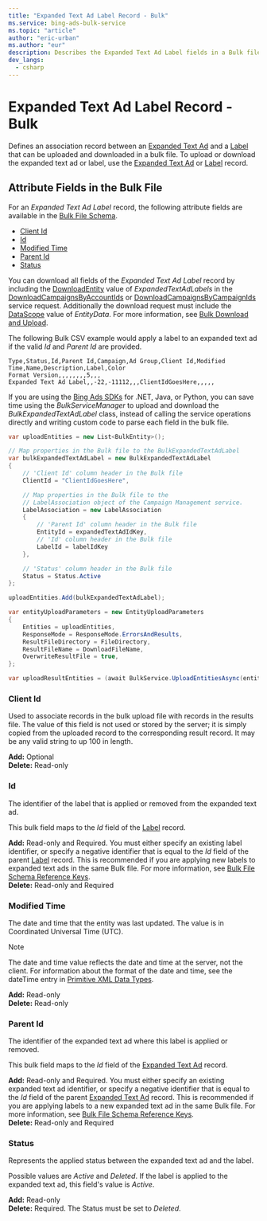```yaml
---
title: "Expanded Text Ad Label Record - Bulk"
ms.service: bing-ads-bulk-service
ms.topic: "article"
author: "eric-urban"
ms.author: "eur"
description: Describes the Expanded Text Ad Label fields in a Bulk file.
dev_langs:
  - csharp
---
```

# Expanded Text Ad Label Record - Bulk
Defines an association record between an [Expanded Text Ad](../bulk-service/expanded-text-ad.md) and a [Label](../bulk-service/label.md) that can be uploaded and downloaded in a bulk file. To upload or download the expanded text ad or label, use the [Expanded Text Ad](../bulk-service/expanded-text-ad.md) or [Label](../bulk-service/label.md) record.

## <a name="entitydata"></a>Attribute Fields in the Bulk File
For an *Expanded Text Ad Label* record, the following attribute fields are available in the [Bulk File Schema](../bulk-service/bulk-file-schema.md). 

- [Client Id](#clientid)
- [Id](#id)
- [Modified Time](#modifiedtime)
- [Parent Id](#parentid)
- [Status](#status)

You can download all fields of the *Expanded Text Ad Label* record by including the [DownloadEntity](../bulk-service/downloadentity.md) value of *ExpandedTextAdLabels* in the [DownloadCampaignsByAccountIds](../bulk-service/downloadcampaignsbyaccountids.md) or [DownloadCampaignsByCampaignIds](../bulk-service/downloadcampaignsbycampaignids.md) service request. Additionally the download request must include the [DataScope](../bulk-service/datascope.md) value of *EntityData*. For more information, see [Bulk Download and Upload](../guides/bulk-download-upload.md).

The following Bulk CSV example would apply a label to an expanded text ad if the valid *Id* and *Parent Id* are provided. 

```csv
Type,Status,Id,Parent Id,Campaign,Ad Group,Client Id,Modified Time,Name,Description,Label,Color
Format Version,,,,,,,,5,,,
Expanded Text Ad Label,,-22,-11112,,,ClientIdGoesHere,,,,,
```

If you are using the [Bing Ads SDKs](../guides/client-libraries.md) for .NET, Java, or Python, you can save time using the *BulkServiceManager* to upload and download the *BulkExpandedTextAdLabel* class, instead of calling the service operations directly and writing custom code to parse each field in the bulk file. 


```csharp
var uploadEntities = new List<BulkEntity>();

// Map properties in the Bulk file to the BulkExpandedTextAdLabel
var bulkExpandedTextAdLabel = new BulkExpandedTextAdLabel
{
    // 'Client Id' column header in the Bulk file
    ClientId = "ClientIdGoesHere",

    // Map properties in the Bulk file to the 
    // LabelAssociation object of the Campaign Management service.
    LabelAssociation = new LabelAssociation
    {
        // 'Parent Id' column header in the Bulk file
        EntityId = expandedTextAdIdKey,
        // 'Id' column header in the Bulk file
        LabelId = labelIdKey
    },

    // 'Status' column header in the Bulk file
    Status = Status.Active
};

uploadEntities.Add(bulkExpandedTextAdLabel);

var entityUploadParameters = new EntityUploadParameters
{
    Entities = uploadEntities,
    ResponseMode = ResponseMode.ErrorsAndResults,
    ResultFileDirectory = FileDirectory,
    ResultFileName = DownloadFileName,
    OverwriteResultFile = true,
};

var uploadResultEntities = (await BulkService.UploadEntitiesAsync(entityUploadParameters)).ToList();
```

### <a name="clientid"></a>Client Id
Used to associate records in the bulk upload file with records in the results file. The value of this field is not used or stored by the server; it is simply copied from the uploaded record to the corresponding result record. It may be any valid string to up 100 in length.

**Add:** Optional  
**Delete:** Read-only  

### <a name="id"></a>Id
The identifier of the label that is applied or removed from the expanded text ad.

This bulk field maps to the *Id* field of the [Label](../bulk-service/label.md) record. 

**Add:** Read-only and Required. You must either specify an existing label identifier, or specify a negative identifier that is equal to the *Id* field of the parent [Label](../bulk-service/label.md) record. This is recommended if you are applying new labels to expanded text ads in the same Bulk file. For more information, see [Bulk File Schema Reference Keys](~/bulk-service/bulk-file-schema.md#referencekeys).  
**Delete:** Read-only and Required  

### <a name="modifiedtime"></a>Modified Time
The date and time that the entity was last updated. The value is in Coordinated Universal Time (UTC).

> [!NOTE]
> The date and time value reflects the date and time at the server, not the client. For information about the format of the date and time, see the dateTime entry in [Primitive XML Data Types](https://go.microsoft.com/fwlink/?linkid=859198).

**Add:** Read-only  
**Delete:** Read-only  

### <a name="parentid"></a>Parent Id
The identifier of the expanded text ad where this label is applied or removed.
	
This bulk field maps to the *Id* field of the [Expanded Text Ad](../bulk-service/expanded-text-ad.md) record. 

**Add:** Read-only and Required. You must either specify an existing expanded text ad identifier, or specify a negative identifier that is equal to the *Id* field of the parent [Expanded Text Ad](../bulk-service/expanded-text-ad.md) record. This is recommended if you are applying labels to a new expanded text ad in the same Bulk file. For more information, see [Bulk File Schema Reference Keys](~/bulk-service/bulk-file-schema.md#referencekeys).  
**Delete:** Read-only and Required  

### <a name="status"></a>Status
Represents the applied status between the expanded text ad and the label. 

Possible values are *Active* and *Deleted*. If the label is applied to the expanded text ad, this field's value is *Active*.

**Add:** Read-only  
**Delete:** Required. The Status must be set to *Deleted*. 
